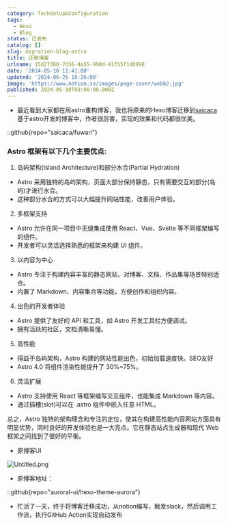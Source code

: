 ```yaml
---
category: TechSetup&Configuration
tags:
  - Hexo
  - Blog
status: 已发布
catalog: []
slug: migration-blog-astro
title: 迁移博客
urlname: 15d27368-7d56-4a55-998d-41f55f1d0998
date: '2024-05-10 11:41:00'
updated: '2024-06-26 18:26:00'
image: 'https://www.notion.so/images/page-cover/webb2.jpg'
published: 2024-05-10T08:00:00.000Z
---
```

- 最近看到大家都在用astro重构博客，我也将原来的Hexo博客迁移到[saicaca](https://github.com/saicaca/fuwari)基于astro开发的博客中，作者很厉害，实现的效果和代码都很优美。

::github{repo="saicaca/fuwari"}


### Astro 框架有以下几个主要优点:



1. 岛屿架构(Island Architecture)和部分水合(Partial Hydration)
- Astro 采用独特的岛屿架构，页面大部分保持静态，只有需要交互的部分(岛屿)才进行水合。
- 这种部分水合的方式可以大幅提升网站性能，改善用户体验。

2. 多框架支持
- Astro 允许在同一项目中无缝集成使用 React、Vue、Svelte 等不同框架编写的组件。
- 开发者可以灵活选择熟悉的框架来构建 UI 组件。

3. 以内容为中心
- Astro 专注于构建内容丰富的静态网站，对博客、文档、作品集等场景特别适合。
- 内置了 Markdown、内容集合等功能，方便创作和组织内容。

4. 出色的开发者体验
- Astro 提供了友好的 API 和工具，如 Astro 开发工具栏方便调试。
- 拥有活跃的社区，文档清晰易懂。

5. 高性能
- 得益于岛屿架构，Astro 构建的网站性能出色，初始加载速度快。SEO友好
- Astro 4.0 将组件渲染性能提升了 30%~75%。

6. 灵活扩展
- Astro 支持使用 React 等框架编写交互组件，也能集成 Markdown 等内容。
- 通过插槽(slot)可以在 .astro 组件中嵌入任意 HTML。

总之，Astro 独特的架构理念和专注的定位，使其在构建高性能内容网站方面具有明显优势，同时良好的开发体验也是一大亮点。它在静态站点生成器和现代 Web 框架之间找到了很好的平衡。

- 原博客UI

![Untitled.png](https://prod-files-secure.s3.us-west-2.amazonaws.com/5d24fe63-e567-4804-86f9-9fdc62e13082/3d59c350-432a-4fb6-a08f-0638fef2026e/Untitled.png?X-Amz-Algorithm=AWS4-HMAC-SHA256&X-Amz-Content-Sha256=UNSIGNED-PAYLOAD&X-Amz-Credential=ASIAZI2LB466UTXNO5AN%2F20250204%2Fus-west-2%2Fs3%2Faws4_request&X-Amz-Date=20250204T053624Z&X-Amz-Expires=3600&X-Amz-Security-Token=IQoJb3JpZ2luX2VjEA0aCXVzLXdlc3QtMiJHMEUCICNsHHDRVrSqGTcamavoNjs3dB%2F3MbDxNXOEFhDUBxw6AiEAn4Lb169NIjP%2BL%2FqCPviLzbaWPmXVEwGvO06zTCvo9kwq%2FwMIJhAAGgw2Mzc0MjMxODM4MDUiDAT5TpDdV2HLdbDztircA96gjDerIomvvhIIf5sNvsyC63veJPtPCWx5OlW4f70oU3d7MdDsa2fNAwd6EIi7SAK1Ds72nZeH2OnGMYDbvslJHiLxl%2FJ9quct5q1PdFHDNCaTWrZ2KZydsMHuoxYIXBWyTKeP7882g0BbRBUuJXAWi1EyIouc0SGtU%2B4%2FxOX4RuQgD%2Bu%2BbCNmNIR6mnkJ1TSc95bqPj%2B2vdq0kSbbfPXK9tMwjOikic3CyYoygbY4DvhZymHMzpP2zza4jQpZBs07%2FcDd4dbNaCZDE1C1dgTzP08tOLuQvCzpn6a2L6pkKhR0J3IYYFmz2Qv8FMkU%2B66CkLXf8JU7MuBj4%2FKwW%2F0djQ%2FWanijwIZPkYZ9o83R%2Br1cXhrQL2ZkUfHsO6bosKIdAzdTfX96HGCirpzczr14fIc2c34QifaLv43hE5HBViTBWuLYZLFy389AK6HuQAKIPeiBsv85E%2BHX4IAfTUJt39U4g4hopD7tYlSaOMd6goZdhjMaAAObGTIlIKDajojJ8wPRh6Yu%2BOoedRtLDdh8N3SrdDcdp4nmTUdILi%2BdvW8LKbbCjteu1WYTf%2FnuS%2FJ80CbiyBVu66umgWqFGblqJ6I2tkVeigJzPrwTOh1exU9K4ZIszZBFr4AQML6%2Bhr0GOqUBJzlruMslXBNFBeyKWniTriG1%2Fobofu5Yhkwu%2F17V7z4W9oZAFg9myvTzAD5TFVTaZvBbNGNbs6B8dnj99AYDal7aDBpz3RaKiFnlXa2JPZ2bLXPakrWF1GB7XkSizwatjqlg4mqO81cCxWSAFPzioo8OZpqkBIgWfsj00g7yT0JX6tJhMsiUCie6cIJLekAV18CkfkNRk%2BHzk6ECvBdEXMDqnaxq&X-Amz-Signature=8c9ebff8afbd1e1d5b4075018d4d0b28a4a3847cacb3a77241bd6449a0d6ff8d&X-Amz-SignedHeaders=host&x-id=GetObject)

- 原博客地址：

::github{repo="auroral-ui/hexo-theme-aurora"}

- 忙活了一天，终于将博客迁移成功，从notion编写，触发slack，然后调用工作流，执行GitHub Action实现自动发布
